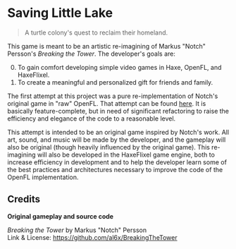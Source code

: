 # Saving Little Lake

> A turtle colony's quest to reclaim their homeland.

This game is meant to be an artistic re-imagining of Markus "Notch" Persson's
_Breaking the Tower_. The developer's goals are:

0. To gain comfort developing simple video games in Haxe, OpenFL, and
   HaxeFlixel.
1. To create a meaningful and personalized gift for friends and family.

The first attempt at this project was a pure re-implementation of Notch's
original game in "raw" OpenFL. That attempt can be found
[here](https://github.com/neillrobson/open-tower). It is basically
feature-complete, but in need of significant refactoring to raise the efficiency
and elegance of the code to a reasonable level.

This attempt is intended to be an original game inspired by Notch's work. All
art, sound, and music will be made by the developer, and the gameplay will also
be original (though heavily influenced by the original game). This re-imagining
will also be developed in the HaxeFlixel game engine, both to increase
efficiency in development and to help the developer learn some of the best
practices and architectures necessary to improve the code of the OpenFL
implementation.

## Credits

**Original gameplay and source code**

_Breaking the Tower_ by Markus "Notch" Persson \
Link & License: https://github.com/al6x/BreakingTheTower
